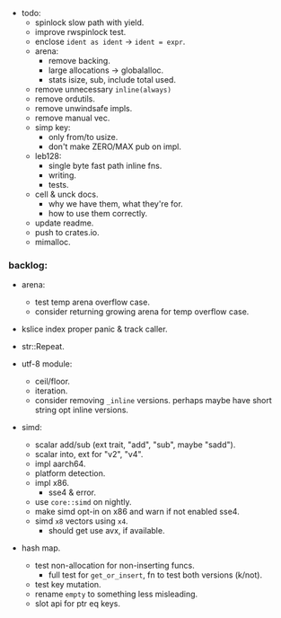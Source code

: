 
- todo:
    - spinlock slow path with yield.
    - improve rwspinlock test.
    - enclose `ident as ident` -> `ident = expr`.
    - arena:
        - remove backing.
        - large allocations -> globalalloc.
        - stats isize, sub, include total used.
    - remove unnecessary `inline(always)`
    - remove ordutils.
    - remove unwindsafe impls.
    - remove manual vec.
    - simp key:
        - only from/to usize.
        - don't make ZERO/MAX pub on impl.
    - leb128:
        - single byte fast path inline fns.
        - writing.
        - tests.
    - cell & unck docs.
        - why we have them, what they're for.
        - how to use them correctly.
    - update readme.
    - push to crates.io.
    - mimalloc.



### backlog:

- arena:
    - test temp arena overflow case.
    - consider returning growing arena for temp overflow case.

- kslice index proper panic & track caller.

- str::Repeat.

- utf-8 module:
    - ceil/floor.
    - iteration.
    - consider removing `_inline` versions.
      perhaps maybe have short string opt inline versions.

- simd:
    - scalar add/sub (ext trait, "add", "sub", maybe "sadd").
    - scalar into, ext for "v2", "v4".
    - impl aarch64.
    - platform detection.
    - impl x86.
        - sse4 & error.
    - use `core::simd` on nightly.
    - make simd opt-in on x86 and warn if not enabled sse4.
    - simd `x8` vectors using `x4`.
        - should get use avx, if available.

- hash map.
    - test non-allocation for non-inserting funcs.
        - full test for `get_or_insert`, fn to test both versions (k/not).
    - test key mutation.
    - rename `empty` to something less misleading.
    - slot api for ptr eq keys.


